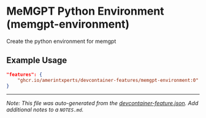 
# MeMGPT Python Environment (memgpt-environment)

Create the python environment for memgpt

## Example Usage

```json
"features": {
    "ghcr.io/amerintxperts/devcontainer-features/memgpt-environment:0": {}
}
```





---

_Note: This file was auto-generated from the [devcontainer-feature.json](https://github.com/amerintxperts/devcontainer-features/blob/main/src/memgpt-environment/devcontainer-feature.json).  Add additional notes to a `NOTES.md`._
